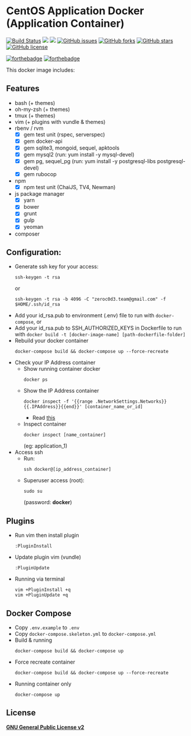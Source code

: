 # CentOS Application Docker (Application Container)
[![Build Status](https://travis-ci.org/zeroc0d3lab/centos-application.svg?branch=master)](https://travis-ci.org/zeroc0d3lab/centos-application) [![](https://images.microbadger.com/badges/image/zeroc0d3lab/centos-application:latest.svg)](https://microbadger.com/images/zeroc0d3lab/centos-application:latest "Layers") [![](https://images.microbadger.com/badges/version/zeroc0d3lab/centos-application:latest.svg)](https://microbadger.com/images/zeroc0d3lab/centos-application:latest "Version") [![GitHub issues](https://img.shields.io/github/issues/zeroc0d3lab/centos-application.svg)](https://github.com/zeroc0d3lab/centos-application/issues) [![GitHub forks](https://img.shields.io/github/forks/zeroc0d3lab/centos-application.svg)](https://github.com/zeroc0d3lab/centos-application/network) [![GitHub stars](https://img.shields.io/github/stars/zeroc0d3lab/centos-application.svg)](https://github.com/zeroc0d3lab/centos-application/stargazers) [![GitHub license](https://img.shields.io/badge/license-GPLv2-blue.svg)](https://raw.githubusercontent.com/zeroc0d3lab/centos-application/master/LICENSE)

[![forthebadge](http://forthebadge.com/badges/ages-12.svg)](https://github.com/zeroc0d3lab/centos-application)  [![forthebadge](http://forthebadge.com/badges/built-by-developers.svg)](https://github.com/zeroc0d3lab)

This docker image includes:

## Features
* bash (+ themes)
* oh-my-zsh (+ themes)
* tmux (+ themes)
* vim (+ plugins with vundle & themes)
* rbenv / rvm
  - [X] gem test unit (rspec, serverspec)
  - [X] gem docker-api
  - [X] gem sqlite3, mongoid, sequel, apktools
  - [X] gem mysql2 (run: yum install -y mysql-devel)
  - [X] gem pg, sequel_pg (run: yum install -y postgresql-libs postgresql-devel)
  - [X] gem rubocop
* npm
  - [X] npm test unit (ChaiJS, TV4, Newman)
* js package manager
  - [X] yarn
  - [X] bower
  - [X] grunt
  - [X] gulp
  - [X] yeoman
* composer

## Configuration:
* Generate ssh key for your access:
  ```
  ssh-keygen -t rsa
  ```
  or
  ```
  ssh-keygen -t rsa -b 4096 -C "zeroc0d3.team@gmail.com" -f $HOME/.ssh/id_rsa
  ```
* Add your id_rsa.pub to environment (.env) file to run with `docker-compose`, or
* Add your id_rsa.pub to SSH_AUTHORIZED_KEYS in Dockerfile to run with `docker build -t [docker-image-name] [path-dockerfile-folder]`
* Rebuild your docker container
  ```
  docker-compose build && docker-compose up --force-recreate
  ```
* Check your IP Address container
  - Show running container docker
    ```
    docker ps
    ```
  - Show the IP Address container
    ```
    docker inspect -f '{{range .NetworkSettings.Networks}}{{.IPAddress}}{{end}}' [container_name_or_id]
    ```
    * Read [this](http://stackoverflow.com/questions/17157721/getting-a-docker-containers-ip-address-from-the-host)
  - Inspect container
    ```
    docker inspect [name_container]
    ```
    (eg: application_1)
* Access ssh
  - Run:
    ```
    ssh docker@[ip_address_container]
    ```
  - Superuser access (root):
    ```
    sudo su
    ```
    (password: **docker**)

## Plugins
* Run vim then install plugin  
  ```
  :PluginInstall
  ```
* Update plugin vim (vundle)
  ```
  :PluginUpdate
  ```
* Running via terminal
  ```
  vim +PluginInstall +q
  vim +PluginUpdate +q
  ```

## Docker Compose
* Copy `.env.example` to `.env`
* Copy `docker-compose.skeleton.yml` to `docker-compose.yml`
* Build & running
  ```
  docker-compose build && docker-compose up
  ```
* Force recreate container
  ```
  docker-compose build && docker-compose up --force-recreate
  ```
* Running container only
  ```
  docker-compose up
  ```

## License
[**GNU General Public License v2**](https://github.com/zeroc0d3lab/centos-application/blob/master/LICENSE)
